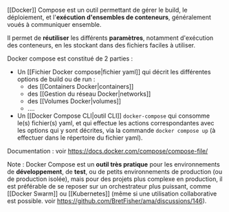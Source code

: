 

[[Docker]] Compose est un outil permettant de gérer le build, le déploiement, et l'**exécution d'ensembles de conteneurs**, généralement voués à communiquer ensemble.

Il permet de **réutiliser** les différents **paramètres**, notamment d'exécution des conteneurs, en les stockant dans des fichiers faciles à utiliser.

Docker compose est constitué de 2 parties :

- Un [[Fichier Docker compose|fichier yaml]] qui décrit les différentes options de build ou de run : 
	- des [[Containers Docker|containers]]
	- des [[Gestion du réseau Docker|networks]]
	- des [[Volumes Docker|volumes]]
	- ....
- Un [[Docker Compose CLI|outil CLI]] ``docker-compose`` qui consomme le(s) fichier(s) yaml, et qui effectue les actions correspondantes avec les options qui y sont décrites, via la commande ``docker compose up`` (à effectuer dans le répertoire du fichier yaml).

Documentation : voir https://docs.docker.com/compose/compose-file/

Note : Docker Compose est un **outil très pratique** pour les environnements de **développement**, de **test**, ou de petits environnements de production (ou de production isolée), mais pour des projets plus complexe en production, il est préférable de se reposer sur un orchestrateur plus puissant, comme [[Docker Swarm]] ou [[Kubernetes]] (même si une utilisation collaborative est possible. voir https://github.com/BretFisher/ama/discussions/146).
